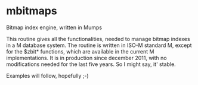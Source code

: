 # mbitmaps
Bitmap index engine, written in Mumps

This routine gives all the functionalities, needed to manage bitmap indexes in a M database system.
The routine is written in ISO-M standard M, except for the $zbit* functions, which are available in the current M implementations.
It is in production since december 2011, with no modifications needed for the last five years.
So I might say, it' stable.

Examples will follow, hopefully ;-)
